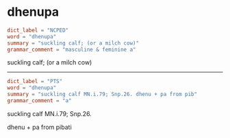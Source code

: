# dhenupa

``` toml
dict_label = "NCPED"
word = "dhenupa"
summary = "suckling calf; (or a milch cow)"
grammar_comment = "masculine & feminine a"
```

suckling calf; (or a milch cow)

--------------------

``` toml
dict_label = "PTS"
word = "dhenupa"
summary = "suckling calf MN.i.79; Snp.26. dhenu + pa from pib"
grammar_comment = "a"
```

suckling calf MN.i.79; Snp.26.

dhenu \+ pa from pibati

